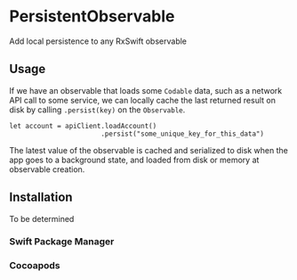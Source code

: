 # PersistentObservable
Add local persistence to any RxSwift observable


## Usage
If we have an observable that loads some `Codable` data, such as a network API call to some service, we can locally cache the last returned result on disk by calling `.persist(key)` on the `Observable`.
```
let account = apiClient.loadAccount()
                       .persist("some_unique_key_for_this_data")
```
The latest value of the observable is cached and serialized to disk when the app goes to a background state, and loaded from disk or memory at observable creation.

## Installation
To be determined
### Swift Package Manager

### Cocoapods
